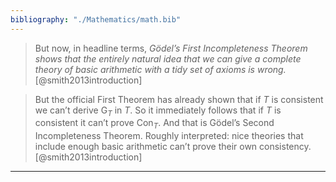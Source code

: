 ```yaml
---
bibliography: "./Mathematics/math.bib"
---
```


> But now, in headline terms, _Gödel’s First Incompleteness Theorem shows that the entirely natural idea that we can give a complete theory of basic arithmetic with a tidy set of axioms is wrong._ [@smith2013introduction]

> But the official First Theorem has already shown that if $T$ is consistent we can’t derive $\mathsf{G}_T$ in $T$. So it immediately follows that if $T$ is consistent it can’t prove $\mathsf{Con}_T$. And that is Gödel’s Second Incompleteness Theorem. Roughly interpreted: nice theories that include enough basic arithmetic can’t prove their own consistency. [@smith2013introduction]

---
